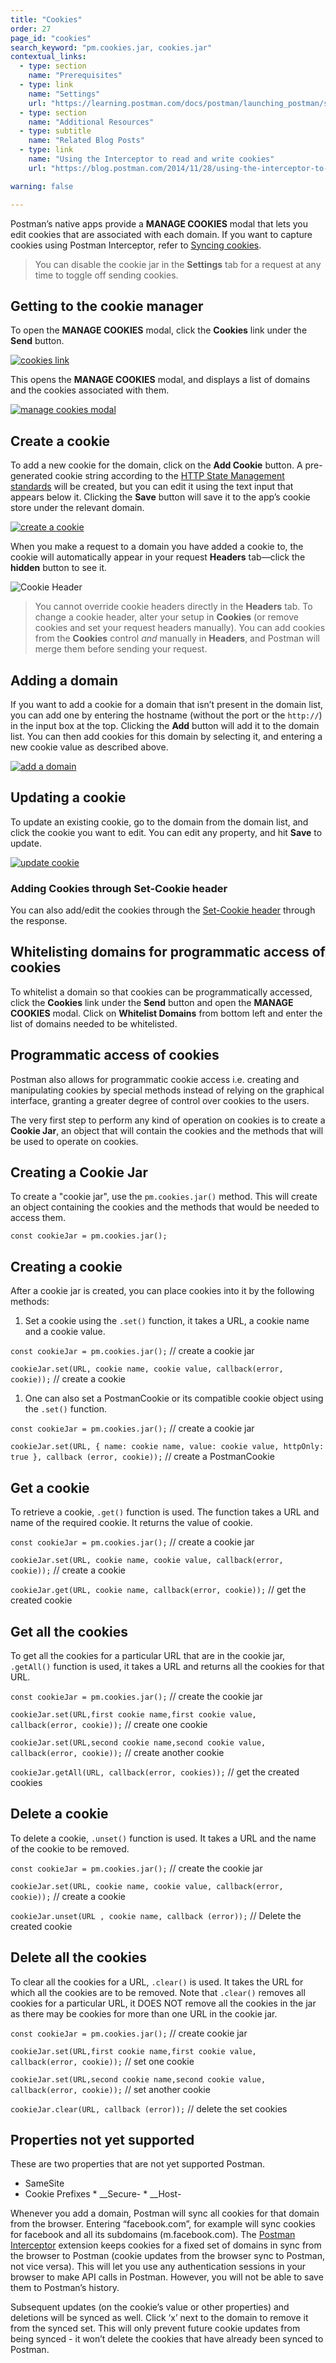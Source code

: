 ```yaml
---
title: "Cookies"
order: 27
page_id: "cookies"
search_keyword: "pm.cookies.jar, cookies.jar"
contextual_links:
  - type: section
    name: "Prerequisites"
  - type: link
    name: "Settings"
    url: "https://learning.postman.com/docs/postman/launching_postman/settings"
  - type: section
    name: "Additional Resources"
  - type: subtitle
    name: "Related Blog Posts"
  - type: link
    name: "Using the Interceptor to read and write cookies"
    url: "https://blog.postman.com/2014/11/28/using-the-interceptor-to-read-and-write-cookies/"

warning: false

---
```


Postman’s native apps provide a **MANAGE COOKIES** modal that lets you edit cookies that are associated with each domain. If you want to capture cookies using Postman Interceptor, refer to [Syncing cookies](/docs/postman/sending-api-requests/interceptor/#syncing-cookies).

> You can disable the cookie jar in the __Settings__ tab for a request at any time to toggle off sending cookies.

## Getting to the cookie manager

To open the **MANAGE COOKIES** modal, click the **Cookies** link under the **Send** button.

[![cookies link](https://assets.postman.com/postman-docs/58524551.png)](https://assets.postman.com/postman-docs/58524551.png)

This opens the **MANAGE COOKIES** modal, and displays a list of domains and the cookies associated with them.

[![manage cookies modal](https://assets.postman.com/postman-docs/WS-manage-cookies-1.png)](https://assets.postman.com/postman-docs/WS-manage-cookies-1.png)

## Create a cookie

To add a new cookie for the domain, click on the **Add Cookie** button. A pre-generated cookie string according to the [HTTP State Management standards](https://tools.ietf.org/html/rfc6265#section-4.1) will be created, but you can edit it using the text input that appears below it. Clicking the **Save** button will save it to the app’s cookie store under the relevant domain.

[![create a cookie](https://assets.postman.com/postman-docs/WS-manage-cookies-2.png)](https://assets.postman.com/postman-docs/WS-manage-cookies-2.png)

When you make a request to a domain you have added a cookie to, the cookie will automatically appear in your request __Headers__ tab—click the __hidden__ button to see it.

![Cookie Header](https://assets.postman.com/postman-docs/autogenerated-cookie-header.jpg)

> You cannot override cookie headers directly in the __Headers__ tab. To change a cookie header, alter your setup in __Cookies__ (or remove cookies and set your request headers manually). You can add cookies from the __Cookies__ control _and_ manually in __Headers__, and Postman will merge them before sending your request.

## Adding a domain

If you want to add a cookie for a domain that isn’t present in the domain list, you can add one by entering the hostname (without the port or the `http://`) in the input box at the top. Clicking the **Add** button will add it to the domain list. You can then add cookies for this domain by selecting it, and entering a new cookie value as described above.

[![add a domain](https://assets.postman.com/postman-docs/WS-manage-cookies-3.png)](https://assets.postman.com/postman-docs/WS-manage-cookies-3.png)

## Updating a cookie

To update an existing cookie, go to the domain from the domain list, and click the cookie you want to edit. You can edit any property, and hit **Save** to update.

[![update cookie](https://assets.postman.com/postman-docs/WS-manage-cookies-4.png)](https://assets.postman.com/postman-docs/WS-manage-cookies-4.png)

### Adding Cookies through Set-Cookie header

You can also add/edit the cookies through the [Set-Cookie header](https://developer.mozilla.org/en-US/docs/Web/HTTP/Headers/Set-Cookie) through the response.  

## Whitelisting domains for programmatic access of cookies

To whitelist a domain so that cookies can be programmatically accessed, click the **Cookies** link under the **Send** button and open the **MANAGE COOKIES** modal. Click on **Whitelist Domains** from bottom left and enter the list of
domains needed to be whitelisted.

## Programmatic access of cookies

Postman also allows for programmatic cookie access i.e. creating and manipulating cookies by special methods instead of relying on the graphical interface, granting a greater degree of control over cookies to the users.

The very first step to perform any kind of operation on cookies is to create a **Cookie Jar**, an object that will contain the
cookies and the methods that will be used to operate on cookies.

## Creating a Cookie Jar

To create a "cookie jar", use the `pm.cookies.jar()` method. This will create an object containing the cookies and the methods that would be needed to access them.

`const cookieJar = pm.cookies.jar();`

## Creating a cookie

After a cookie jar is created, you can place cookies into it by the following methods:

1. Set a cookie using the `.set()` function, it takes a URL, a cookie name and a cookie value.

`const cookieJar = pm.cookies.jar();` // create a cookie jar

`cookieJar.set(URL, cookie name, cookie value, callback(error, cookie));` // create a cookie

1. One can also set a PostmanCookie or its compatible cookie object using the `.set()` function.

`const cookieJar = pm.cookies.jar();` // create a cookie jar

`cookieJar.set(URL, { name: cookie name, value: cookie value, httpOnly: true }, callback (error, cookie));` // create a PostmanCookie

## Get a cookie

To retrieve a cookie, `.get()` function is used. The function takes a URL and name of the required cookie. It returns the value of cookie.

`const cookieJar = pm.cookies.jar();` // create a cookie jar

`cookieJar.set(URL, cookie name, cookie value, callback(error, cookie));` // create a cookie

`cookieJar.get(URL, cookie name, callback(error, cookie));` // get the created cookie

## Get all the cookies

To get all the cookies for a particular URL that are in the cookie jar, `.getAll()` function is used, it takes a URL and returns all the cookies for that URL.

`const cookieJar = pm.cookies.jar();` // create the cookie jar

`cookieJar.set(URL,first cookie name,first cookie value, callback(error, cookie));` // create one cookie

`cookieJar.set(URL,second cookie name,second cookie value, callback(error, cookie));` // create another cookie

`cookieJar.getAll(URL, callback(error, cookies));` // get the created cookies

## Delete a cookie

To delete a cookie, `.unset()` function is used. It takes a URL and the name of the cookie to be removed.

`const cookieJar = pm.cookies.jar();` // create the cookie jar

`cookieJar.set(URL, cookie name, cookie value, callback(error, cookie));` // create a cookie

`cookieJar.unset(URL , cookie name, callback (error));` // Delete the created cookie

## Delete all the cookies

To clear all the cookies for a URL, `.clear()` is used. It takes the URL for which all the cookies are to be removed. Note that `.clear()` removes all cookies for a particular URL, it DOES NOT remove all the cookies in the jar as there may be cookies for more than one URL in the cookie jar.

`const cookieJar = pm.cookies.jar();` // create cookie jar

`cookieJar.set(URL,first cookie name,first cookie value, callback(error, cookie));`  // set one cookie

`cookieJar.set(URL,second cookie name,second cookie value, callback(error, cookie));` // set another cookie

`cookieJar.clear(URL, callback (error));` // delete the set cookies

## Properties not yet supported

These are two properties that are not yet supported Postman.

* SameSite
* Cookie Prefixes
        *   __Secure-
        *   __Host-

Whenever you add a domain, Postman will sync all cookies for that domain from the browser. Entering “facebook.com”, for example will sync cookies for facebook and all its subdomains (m.facebook.com). The [Postman Interceptor](/docs/postman/sending-api-requests/interceptor/#syncing-cookies) extension keeps cookies for a fixed set of domains in sync from the browser to Postman (cookie updates from the browser sync to Postman, not vice versa). This will let you use any authentication sessions in your browser to make API calls in Postman. However, you will not be able to save them to Postman’s history.

Subsequent updates (on the cookie’s value or other properties) and deletions will be synced as well. Click ‘x’ next to the domain to remove it from the synced set. This will only prevent future cookie updates from being synced - it won’t delete the cookies that have already been synced to Postman.
